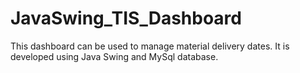 # JavaSwing_TIS_Dashboard
This dashboard can be used to manage material delivery dates. It is developed using Java Swing and MySql database.
